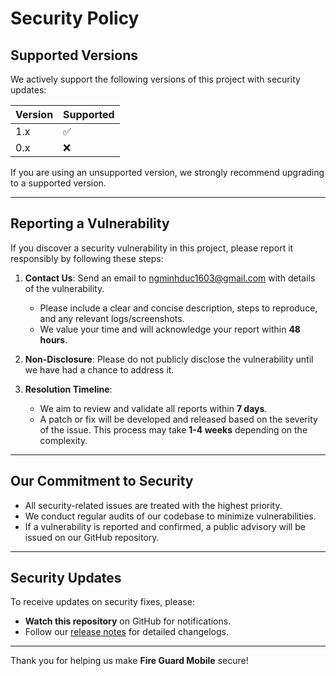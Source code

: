 # Security Policy

## Supported Versions

We actively support the following versions of this project with security updates:

| Version | Supported          |
| ------- | ------------------ |
| 1.x     | ✅                 |
| 0.x     | ❌                 |

If you are using an unsupported version, we strongly recommend upgrading to a supported version.

---

## Reporting a Vulnerability

If you discover a security vulnerability in this project, please report it responsibly by following these steps:

1. **Contact Us**: Send an email to [ngminhduc1603@gmail.com](mailto:ngminhduc1603@gmail.com) with details of the vulnerability.
    - Please include a clear and concise description, steps to reproduce, and any relevant logs/screenshots.
    - We value your time and will acknowledge your report within **48 hours**.

2. **Non-Disclosure**: Please do not publicly disclose the vulnerability until we have had a chance to address it.

3. **Resolution Timeline**:
    - We aim to review and validate all reports within **7 days**.
    - A patch or fix will be developed and released based on the severity of the issue. This process may take **1-4 weeks** depending on the complexity.

---

## Our Commitment to Security

- All security-related issues are treated with the highest priority.
- We conduct regular audits of our codebase to minimize vulnerabilities.
- If a vulnerability is reported and confirmed, a public advisory will be issued on our GitHub repository.

---

## Security Updates

To receive updates on security fixes, please:
- **Watch this repository** on GitHub for notifications.
- Follow our [release notes](https://github.com/NguyenMinhDuc163/Fire-guard-mobile/releases) for detailed changelogs.

---

Thank you for helping us make **Fire Guard Mobile** secure!

